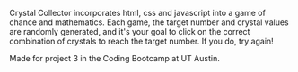 Crystal Collector incorporates html, css and javascript into a game of chance and mathematics. Each game, the target number and crystal values are randomly generated, and it's your goal to click on the correct combination of crystals to reach the target number. If you do, try again!

Made for project 3 in the Coding Bootcamp at UT Austin.